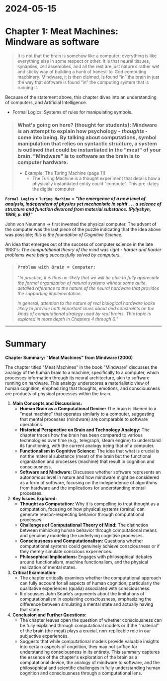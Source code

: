 # 2024-05-15
# Chapter 1: Meat Machines: Mindware as software

> It is not that the brain is somehow like a computer: everything is like everything else in some respect or other. It is that neural tissues, synapses, cell assemblies, and all the rest are just nature’s rather wet and sticky way of building a hunk of honest-to-God computing machinery. Mindware, it is then claimed, is found “in” the brain in just the way that software is found “in” the computing system that is running it.

Because of the statement above, this chapter dives into an understanding of computers, and Artificial Intelligence.

- Formal Logics: Systems of rules for manipulating symbols.

> ### What's going on here? (thought for students): Mindware is an attempt to explain how psychology - *thoughts* - come into being. By talking about computations, symbol manipulation that relies on syntactic structure, a system is outlined that could be instantiated in the "meat" of your brain. "Mindware" is to software as the brain is to computer hardware.
> - Example: The Turing Machine (page 11)
>   - The Turing Machine is a thought experiment that details how a physically instantiated entity could "compute". This pre-dates the digitial computer

**`Formal Logics` + `Turing Machine`** = ***"the emergence of a new level of analysis, independent of physics yet mechanistic in spirit . . . a science of structure and function divorced from material substance. (Pylyshyn, 1986, p. 68)"***

John von Neumann -> first invented the physical computer. The advent of the computer was the last piece of the puzzle indicating that the idea above was possible; *this is the foundation of Cognitive Science.*

An idea that emerges out of the success of computer science in the late 1900's: *The computational theory of the mind was right - harder and harder problems were being successfully solved by computers.*

> ### `Problem with Brain = Computer:` 
> "*In practice, it is thus un-likely that we will be able to fully appreciate the formal organization of natural systems without some quite detailed reference to the nature of the neural hardware that provides the supporting implementation.*
> 
> *In general, attention to the nature of real biological hardware looks likely to provide both important clues about and constraints on the kinds of computational strategy used by real brains. This topic is explored in more depth in Chapters 4 through 6.*"

___
# Summary

**Chapter Summary: "Meat Machines" from Mindware (2000)** 

The chapter titled "Meat Machines" in the book "Mindware" discusses the analogy of the human brain to a machine, specifically to a computer, which processes information through its neural architecture, akin to software running on hardware. This analogy underscores a materialistic view of human cognition, emphasizing that thoughts, emotions, and consciousness are products of physical processes within the brain. 
1. **Main Concepts and Discussions:** 
	- **Human Brain as a Computational Device:** The brain is likened to a "meat machine" that operates similarly to a computer, suggesting that mental processes (mindware) are comparable to software operations. 
	- **Historical Perspective on Brain and Technology Analogy:** The chapter traces how the brain has been compared to various technologies over time (e.g., telegraph, steam engine) to understand its functioning, with the current analogy being that of a computer. 
	- **Functionalism in Cognitive Science:** The idea that what is crucial is not the material substance (meat) of the brain but the functional organization and processes (machine) that result in cognition and consciousness. 
	- **Software and Mindware:** Discusses whether software represents an autonomous level in nature and how mindware might be considered as a form of software, focusing on the independence of algorithms from hardware and the implications for understanding mental processes. 
2. **Key Issues Explored:** 
	- **Thought as Computation:** Why it is compelling to treat thought as a computation, focusing on how physical systems (brains) can generate reason-respecting behavior through computational processes.
	- **Challenges of Computational Theory of Mind:** The distinction between mimicking human behavior through computational means and genuinely modeling the underlying cognitive processes. 
	- **Consciousness and Computationalism:** Questions whether computational systems could genuinely achieve consciousness or if they merely simulate conscious experiences. 
	- **Philosophical Implications:** Engages with philosophical debates around functionalism, machine functionalism, and the physical realization of mental states. 
3. **Critical Examination:** 
	- The chapter critically examines whether the computational approach can fully account for all aspects of human cognition, particularly the qualitative experiences (qualia) associated with consciousness. 
	- It discusses John Searle’s arguments about the limitations of computationalism in explaining consciousness, emphasizing the difference between simulating a mental state and actually having that state. 
1. **Conclusion and Further Questions:** 
	- The chapter leaves open the question of whether consciousness can be fully explained through computational models or if the "material" of the brain (the meat) plays a crucial, non-replicable role in our subjective experiences. 
	- Suggests that while computational models provide valuable insights into certain aspects of cognition, they may not suffice for understanding consciousness in its entirety. This summary captures the essence of the chapter's exploration of the brain as a computational device, the analogy of mindware to software, and the philosophical and scientific challenges in fully understanding human cognition and consciousness through a computational lens.